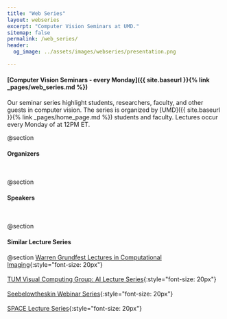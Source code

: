 ```yaml
---
title: "Web Series"
layout: webseries
excerpt: "Computer Vision Seminars at UMD."
sitemap: false
permalink: /web_series/
header:
  og_image: ../assets/images/webseries/presentation.png
  
---
```


#### [Computer Vision Seminars - every Monday]({{ site.baseurl }}{% link _pages/web_series.md %})

Our seminar series highlight students, researchers, faculty, and other guests in computer vision. The series is organized by [UMD]({{ site.baseurl }}{% link _pages/home_page.md %}) students and faculty. Lectures occur every Monday of at 12PM ET.

@section
#### Organizers
<br>
<!-- All the organizers -->

@section
#### Speakers
<br>
<!-- All the web series Entries -->

@section
#### Similar Lecture Series

@section
[Warren Grundfest Lectures in Computational Imaging](http://visual.ee.ucla.edu/){:style="font-size: 20px"} <br> <br>
[TUM Visual Computing Group: AI Lecture Series](https://niessner.github.io/TUM-AI-Lecture-Series/){:style="font-size: 20px"} <br> <br>
[Seebelowtheskin Webinar Series](https://www.seebelowtheskin.org/webinars/?fbclid=IwAR3W-1DEcj9fsFLvNLx7z4XLhirhopqblno1YA-tx7QRmRWXqi-zqD5-cMc){:style="font-size: 20px"} <br> <br>
[SPACE Lecture Series](https://sites.google.com/view/sps-space){:style="font-size: 20px"}

